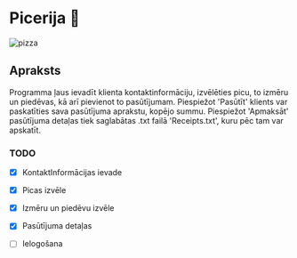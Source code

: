 # Picerija 	:pizza:
![pizza](https://th.bing.com/th/id/OIP.aSmyb2MROTiurxu6hU0POwHaHa?w=183&h=181&c=7&r=0&o=5&pid=1.7)
## Apraksts
Programma ļaus ievadīt klienta kontaktinformāciju, izvēlēties picu, to izmēru un piedēvas, kā arī pievienot to pasūtījumam. Piespiežot 'Pasūtīt' klients var paskatīties sava pasūtījuma aprakstu, kopējo summu. Piespiežot 'Apmaksāt' pasūtījuma detaļas tiek saglabātas .txt failā 'Receipts.txt', kuru pēc tam var apskatīt.
### TODO 
 - [x] KontaktInformācijas ievade
 - [x] Picas izvēle
 - [x] Izmēru un piedēvu izvēle
 - [x] Pasūtījuma detaļas
 - [ ] Ielogošana
 
